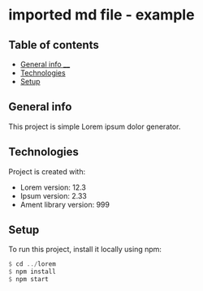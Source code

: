# imported md file - example

## Table of contents

* [General info \_\_](mdfile.md)
* [Technologies](mdfile.md)
* [Setup](mdfile.md)

## General info

This project is simple Lorem ipsum dolor generator.

## Technologies

Project is created with:

* Lorem version: 12.3
* Ipsum version: 2.33
* Ament library version: 999

## Setup

To run this project, install it locally using npm:

```haskell
$ cd ../lorem
$ npm install
$ npm start
```

